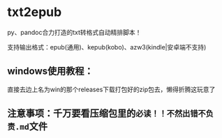 # txt2epub

py、pandoc合力打造的txt转格式自动精排脚本！

支持输出格式：epub(通用)、kepub(kobo)、azw3(kindle|安卓端不支持)

## windows使用教程：
直接去边上名为win的那个releases下载打包好的zip包去，懒得折腾这玩意了

## 注意事项：千万要看压缩包里的`必读！！不然出错不负责.md`文件

